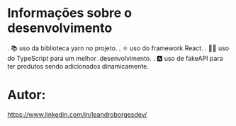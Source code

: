 # Informações sobre o desenvolvimento

. 📚 uso da biblioteca yarn no projeto.
. ⚛️ uso do framework React.
. 🧑‍💻 uso do TypeScript para um melhor .desenvolvimento.
. 🅰️ uso de fakeAPI para ter produtos sendo adicionados dinamicamente.

# Autor:

https://www.linkedin.com/in/leandroborgesdev/

